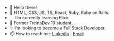 - 👋 Hello there!
- 🧠 HTML, CSS, JS, TS, React, Ruby, Ruby on Rails.
- <img class="emojidex-emoji" src="https://cdn.icon-icons.com/icons2/2699/PNG/512/elixir_lang_logo_icon_169207.png" emoji-code="Elixir" width=14 /> I’m currently learning Elixir.
- 💚 Former TreinaDev 10 studant.
- ✨ I’m looking to become a Full Stack Developer.
- 📫 How to reach me: <a href="https://www.linkedin.com/in/montteiropedro/">LinkedIn</a> | <a href="mailto:montteiropedro@gmail.com">Email</a>

<!---
montteiropedro/montteiropedro is a ✨ special ✨ repository because its `README.md` (this file) appears on your GitHub profile.
You can click the Preview link to take a look at your changes.
--->
